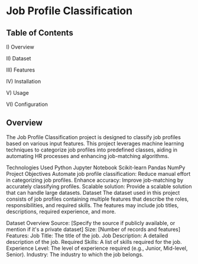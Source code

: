# Job Profile Classification
 

## Table of Contents

I) Overview

II) Dataset

III) Features

IV) Installation

V) Usage

VI) Configuration

## Overview

The Job Profile Classification project is designed to classify job profiles based on various input features. This project leverages machine learning techniques to categorize job profiles into predefined classes, aiding in automating HR processes and enhancing job-matching algorithms.

Technologies Used
Python
Jupyter Notebook
Scikit-learn
Pandas
NumPy
Project Objectives
Automate job profile classification: Reduce manual effort in categorizing job profiles.
Enhance accuracy: Improve job-matching by accurately classifying profiles.
Scalable solution: Provide a scalable solution that can handle large datasets.
Dataset
The dataset used in this project consists of job profiles containing multiple features that describe the roles, responsibilities, and required skills. The features may include job titles, descriptions, required experience, and more.

Dataset Overview
Source: [Specify the source if publicly available, or mention if it's a private dataset]
Size: [Number of records and features]
Features:
Job Title: The title of the job.
Job Description: A detailed description of the job.
Required Skills: A list of skills required for the job.
Experience Level: The level of experience required (e.g., Junior, Mid-level, Senior).
Industry: The industry to which the job belongs.

